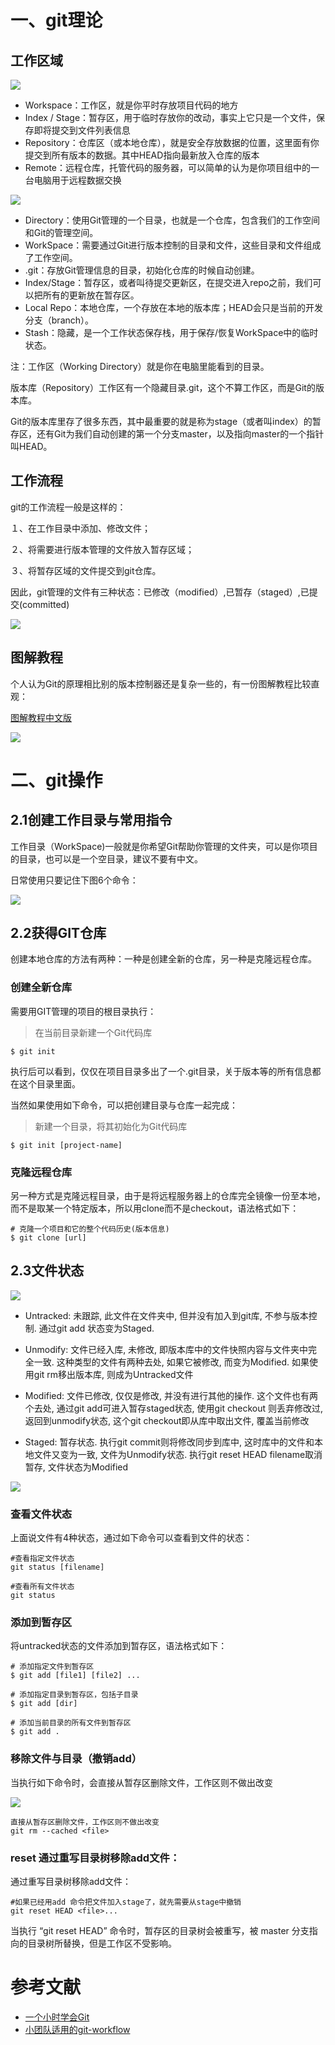 # 一、git理论

## 工作区域

![](git_workspace.png)

- Workspace：工作区，就是你平时存放项目代码的地方
- Index / Stage：暂存区，用于临时存放你的改动，事实上它只是一个文件，保存即将提交到文件列表信息
- Repository：仓库区（或本地仓库），就是安全存放数据的位置，这里面有你提交到所有版本的数据。其中HEAD指向最新放入仓库的版本
- Remote：远程仓库，托管代码的服务器，可以简单的认为是你项目组中的一台电脑用于远程数据交换


![](git_workspace2.png)

- Directory：使用Git管理的一个目录，也就是一个仓库，包含我们的工作空间和Git的管理空间。
- WorkSpace：需要通过Git进行版本控制的目录和文件，这些目录和文件组成了工作空间。
- .git：存放Git管理信息的目录，初始化仓库的时候自动创建。
- Index/Stage：暂存区，或者叫待提交更新区，在提交进入repo之前，我们可以把所有的更新放在暂存区。
- Local Repo：本地仓库，一个存放在本地的版本库；HEAD会只是当前的开发分支（branch）。
- Stash：隐藏，是一个工作状态保存栈，用于保存/恢复WorkSpace中的临时状态。

注：工作区（Working Directory）就是你在电脑里能看到的目录。

版本库（Repository）工作区有一个隐藏目录.git，这个不算工作区，而是Git的版本库。

Git的版本库里存了很多东西，其中最重要的就是称为stage（或者叫index）的暂存区，还有Git为我们自动创建的第一个分支master，以及指向master的一个指针叫HEAD。

## 工作流程
git的工作流程一般是这样的：

１、在工作目录中添加、修改文件；

２、将需要进行版本管理的文件放入暂存区域；

３、将暂存区域的文件提交到git仓库。

因此，git管理的文件有三种状态：已修改（modified）,已暂存（staged）,已提交(committed)

![](git_work_flow.png)

## 图解教程
个人认为Git的原理相比别的版本控制器还是复杂一些的，有一份图解教程比较直观：

[图解教程中文版](http://www.cnblogs.com/yaozhongxiao/p/3811130.html)

![](git图解教程.png)



# 二、git操作

## 2.1创建工作目录与常用指令
工作目录（WorkSpace)一般就是你希望Git帮助你管理的文件夹，可以是你项目的目录，也可以是一个空目录，建议不要有中文。

日常使用只要记住下图6个命令：

![](git_常用命令.png)

## 2.2获得GIT仓库
创建本地仓库的方法有两种：一种是创建全新的仓库，另一种是克隆远程仓库。

### 创建全新仓库

需要用GIT管理的项目的根目录执行：

> 在当前目录新建一个Git代码库

```
$ git init
```

执行后可以看到，仅仅在项目目录多出了一个.git目录，关于版本等的所有信息都在这个目录里面。

当然如果使用如下命令，可以把创建目录与仓库一起完成：

> 新建一个目录，将其初始化为Git代码库

```
$ git init [project-name]
```

### 克隆远程仓库
另一种方式是克隆远程目录，由于是将远程服务器上的仓库完全镜像一份至本地，而不是取某一个特定版本，所以用clone而不是checkout，语法格式如下：

```
# 克隆一个项目和它的整个代码历史(版本信息)
$ git clone [url]
``` 

## 2.3文件状态

![](git_file_status.png)
- Untracked: 未跟踪, 此文件在文件夹中, 但并没有加入到git库, 不参与版本控制. 通过git add 状态变为Staged.

- Unmodify: 文件已经入库, 未修改, 即版本库中的文件快照内容与文件夹中完全一致. 这种类型的文件有两种去处, 如果它被修改, 而变为Modified. 如果使用git rm移出版本库, 则成为Untracked文件

- Modified: 文件已修改, 仅仅是修改, 并没有进行其他的操作. 这个文件也有两个去处, 通过git add可进入暂存staged状态, 使用git checkout 则丢弃修改过, 返回到unmodify状态, 这个git checkout即从库中取出文件, 覆盖当前修改

- Staged: 暂存状态. 执行git commit则将修改同步到库中, 这时库中的文件和本地文件又变为一致, 文件为Unmodify状态. 执行git reset HEAD filename取消暂存, 文件状态为Modified

![](git_file_status_detail.jpg)


### 查看文件状态
上面说文件有4种状态，通过如下命令可以查看到文件的状态：

```
#查看指定文件状态
git status [filename]

#查看所有文件状态
git status
```

### 添加到暂存区
将untracked状态的文件添加到暂存区，语法格式如下：

```
# 添加指定文件到暂存区
$ git add [file1] [file2] ...

# 添加指定目录到暂存区，包括子目录
$ git add [dir]

# 添加当前目录的所有文件到暂存区
$ git add .
```

### 移除文件与目录（撤销add）

当执行如下命令时，会直接从暂存区删除文件，工作区则不做出改变

![](git_rm.png)

```
直接从暂存区删除文件，工作区则不做出改变
git rm --cached <file>
```

### reset 通过重写目录树移除add文件：

通过重写目录树移除add文件：

```
#如果已经用add 命令把文件加入stage了，就先需要从stage中撤销
git reset HEAD <file>...
```

当执行 “git reset HEAD” 命令时，暂存区的目录树会被重写，被 master 分支指向的目录树所替换，但是工作区不受影响。



# 参考文献

- [一个小时学会Git](https://www.cnblogs.com/best/p/7474442.html)
- [小团队适用的git-workflow](https://juejin.im/post/5d0b536ae51d45105e0212d8)


